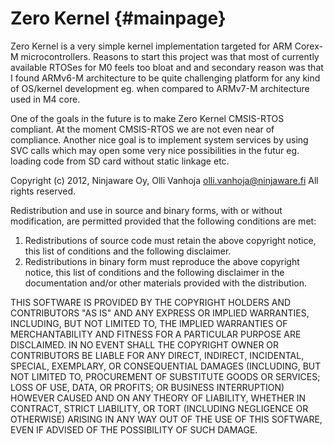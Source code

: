 Zero Kernel    {#mainpage}
===========

Zero Kernel is a very simple kernel implementation targeted for ARM
Corex-M microcontrollers. Reasons to start this project was that most of
currently available RTOSes for M0 feels too bloat and and secondary
reason was that I found ARMv6-M architecture to be quite challenging
platform for any kind of OS/kernel development eg. when compared to
ARMv7-M architecture used in M4 core.

One of the goals in the future is to make Zero Kernel CMSIS-RTOS compliant.
At the moment CMSIS-RTOS we are not even near of compliance. Another nice
goal is to implement system services by using SVC calls which may open
some very nice possibilities in the futur eg. loading code from SD
card without static linkage etc.

Copyright (c) 2012, Ninjaware Oy, Olli Vanhoja <olli.vanhoja@ninjaware.fi>
All rights reserved.

Redistribution and use in source and binary forms, with or without
modification, are permitted provided that the following conditions are met: 

1. Redistributions of source code must retain the above copyright notice, this
   list of conditions and the following disclaimer. 
2. Redistributions in binary form must reproduce the above copyright notice,
   this list of conditions and the following disclaimer in the documentation
   and/or other materials provided with the distribution. 

THIS SOFTWARE IS PROVIDED BY THE COPYRIGHT HOLDERS AND CONTRIBUTORS "AS IS" AND
ANY EXPRESS OR IMPLIED WARRANTIES, INCLUDING, BUT NOT LIMITED TO, THE IMPLIED
WARRANTIES OF MERCHANTABILITY AND FITNESS FOR A PARTICULAR PURPOSE ARE
DISCLAIMED. IN NO EVENT SHALL THE COPYRIGHT OWNER OR CONTRIBUTORS BE LIABLE FOR
ANY DIRECT, INDIRECT, INCIDENTAL, SPECIAL, EXEMPLARY, OR CONSEQUENTIAL DAMAGES
(INCLUDING, BUT NOT LIMITED TO, PROCUREMENT OF SUBSTITUTE GOODS OR SERVICES;
LOSS OF USE, DATA, OR PROFITS; OR BUSINESS INTERRUPTION) HOWEVER CAUSED AND
ON ANY THEORY OF LIABILITY, WHETHER IN CONTRACT, STRICT LIABILITY, OR TORT
(INCLUDING NEGLIGENCE OR OTHERWISE) ARISING IN ANY WAY OUT OF THE USE OF THIS
SOFTWARE, EVEN IF ADVISED OF THE POSSIBILITY OF SUCH DAMAGE.
